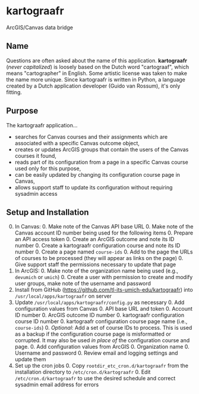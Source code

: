 # kartograafr
ArcGIS/Canvas data bridge

## Name
Questions are often asked about the name of this application.  **kartograafr** (*never capitalized*) is loosely based on the Dutch word "cartograaf", which means "cartographer" in English.  Some artistic license was taken to make the name more unique.  Since kartograafr is written in Python, a language created by a Dutch application developer (Guido van Rossum), it's only fitting.

## Purpose
The kartograafr application...

* searches for Canvas courses and their assignments which are associated with a specific Canvas outcome object,
* creates or updates ArcGIS groups that contain the users of the Canvas courses it found,
* reads part of its configuration from a page in a specific Canvas course used only for this purpose, 
* can be easily updated by changing its configuration course page in Canvas,
* allows support staff to update its configuration without requiring sysadmin access
 
 
## Setup and Installation

0. In Canvas:
    0. Make note of the Canvas API base URL
    0. Make note of the Canvas account ID number being used for the following items
    0. Prepare an API access token
    0. Create an ArcGIS outcome and note its ID number
    0. Create a kartograafr configuration course and note its ID number
        0. Create a page named `course-ids`
        0. Add to the page the URLs of courses to be processed (they will appear as links on the page)
        0. Give support staff the permissions necessary to update that page
0. In ArcGIS:
    0. Make note of the organization name being used (e.g., `devumich` or `umich`)
    0. Create a user with permission to create and modify user groups, make note of the username and password
0. Install from GitHub (https://github.com/tl-its-umich-edu/kartograafr) into `/usr/local/apps/kartograafr` on server
0. Update `/usr/local/apps/kartograafr/config.py` as necessary
    0. Add configuration values from Canvas
        0. API base URL and token
        0. Account ID number
        0. ArcGIS outcome ID number
        0. kartograafr configuration course ID number
        0. kartograafr configuration course page name (i.e., `course-ids`)
        0. *Optional*: Add a set of course IDs to process.  This is used as a backup if the configuration course page is misformatted or corrupted.  It may also be used *in place of* the configuration course and page.
    0. Add configuration values from ArcGIS
        0. Organization name
        0. Username and password
    0. Review email and logging settings and update them        
0. Set up the cron jobs
    0. Copy `rootdir_etc_cron.d/kartograafr` from the installation directory to `/etc/cron.d/kartograafr`
    0. Edit `/etc/cron.d/kartograafr` to use the desired schedule and correct sysadmin email address for errors

